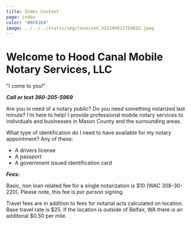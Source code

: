 ```yaml
---
title: Index Content
page: index
color: "#8F81E8"
image: ../../../static/img/received_352240812754032.jpeg
---
```

# Welcome to Hood Canal Mobile  Notary Services, LLC

"I come to you!" 

***Call or text 360-205-5969***

Are you in need of a notary public? Do you need something notarized last minute? I'm here to help! I provide professional mobile notary services to individuals and businesses in Mason County and the surrounding areas.

What type of identification do I need to have available for my notary appointment? Any of these:

* A drivers license
* A passport 
* A government issued identification card

***Fees:***

Basic, non loan related fee for a single notarization is $10 (WAC 308-30-220). Please note, this fee is *per person* signing.

Travel fees are in addition to fees for notarial acts calculated on location. Base travel rate is $25. If the location is outside of Belfair, WA there is an additonal $0.50 per mile.